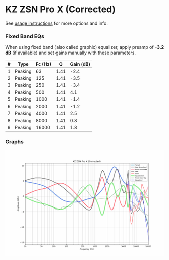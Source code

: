 # KZ ZSN Pro X (Corrected)
See [usage instructions](https://github.com/jaakkopasanen/AutoEq#usage) for more options and info.

### Fixed Band EQs
When using fixed band (also called graphic) equalizer, apply preamp of **-3.2 dB** (if available) and set gains manually with these parameters.

|   # | Type    |   Fc (Hz) |    Q |   Gain (dB) |
|-----|---------|-----------|------|-------------|
|   1 | Peaking |        63 | 1.41 |        -2.4 |
|   2 | Peaking |       125 | 1.41 |        -3.5 |
|   3 | Peaking |       250 | 1.41 |        -3.4 |
|   4 | Peaking |       500 | 1.41 |         4.1 |
|   5 | Peaking |      1000 | 1.41 |        -1.4 |
|   6 | Peaking |      2000 | 1.41 |        -1.2 |
|   7 | Peaking |      4000 | 1.41 |         2.5 |
|   8 | Peaking |      8000 | 1.41 |         0.8 |
|   9 | Peaking |     16000 | 1.41 |         1.8 |

### Graphs
![](./KZ%20ZSN%20Pro%20X%20(Corrected).png)
